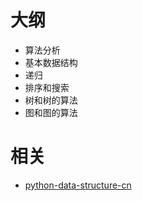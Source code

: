 
# 大纲

- 算法分析
- 基本数据结构
- 递归
- 排序和搜索
- 树和树的算法
- 图和图的算法






# 相关

- [python-data-structure-cn](https://github.com/facert/python-data-structure-cn)
